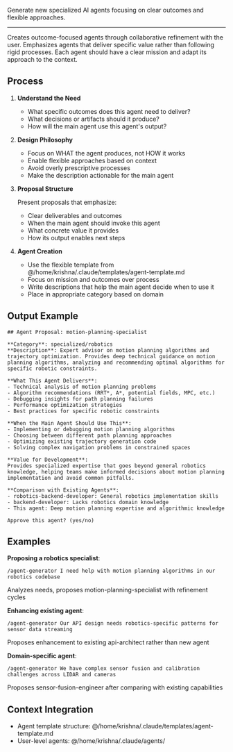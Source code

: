Generate new specialized AI agents focusing on clear outcomes and flexible approaches.

---

Creates outcome-focused agents through collaborative refinement with the user.
Emphasizes agents that deliver specific value rather than following rigid processes.
Each agent should have a clear mission and adapt its approach to the context.

## Process

1. **Understand the Need**

   - What specific outcomes does this agent need to deliver?
   - What decisions or artifacts should it produce?
   - How will the main agent use this agent's output?

2. **Design Philosophy**

   - Focus on WHAT the agent produces, not HOW it works
   - Enable flexible approaches based on context
   - Avoid overly prescriptive processes
   - Make the description actionable for the main agent

3. **Proposal Structure**

   Present proposals that emphasize:

   - Clear deliverables and outcomes
   - When the main agent should invoke this agent
   - What concrete value it provides
   - How its output enables next steps

4. **Agent Creation**
   - Use the flexible template from @/home/krishna/.claude/templates/agent-template.md
   - Focus on mission and outcomes over process
   - Write descriptions that help the main agent decide when to use it
   - Place in appropriate category based on domain

## Output Example

```
## Agent Proposal: motion-planning-specialist

**Category**: specialized/robotics
**Description**: Expert advisor on motion planning algorithms and trajectory optimization. Provides deep technical guidance on motion planning algorithms, analyzing and recommending optimal algorithms for specific robotic constraints.

**What This Agent Delivers**:
- Technical analysis of motion planning problems
- Algorithm recommendations (RRT*, A*, potential fields, MPC, etc.)
- Debugging insights for path planning failures
- Performance optimization strategies
- Best practices for specific robotic constraints

**When the Main Agent Should Use This**:
- Implementing or debugging motion planning algorithms
- Choosing between different path planning approaches
- Optimizing existing trajectory generation code
- Solving complex navigation problems in constrained spaces

**Value for Development**:
Provides specialized expertise that goes beyond general robotics knowledge, helping teams make informed decisions about motion planning implementation and avoid common pitfalls.

**Comparison with Existing Agents**:
- robotics-backend-developer: General robotics implementation skills
- backend-developer: Lacks robotics domain knowledge
- This agent: Deep motion planning expertise and algorithmic knowledge

Approve this agent? (yes/no)
```

## Examples

**Proposing a robotics specialist**:

```
/agent-generator I need help with motion planning algorithms in our robotics codebase
```

Analyzes needs, proposes motion-planning-specialist with refinement cycles

**Enhancing existing agent**:

```
/agent-generator Our API design needs robotics-specific patterns for sensor data streaming
```

Proposes enhancement to existing api-architect rather than new agent

**Domain-specific agent**:

```
/agent-generator We have complex sensor fusion and calibration challenges across LIDAR and cameras
```

Proposes sensor-fusion-engineer after comparing with existing capabilities

## Context Integration

- Agent template structure: @/home/krishna/.claude/templates/agent-template.md
- User-level agents: @/home/krishna/.claude/agents/
